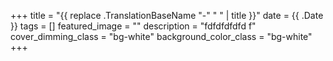 +++
title =  "{{ replace .TranslationBaseName "-" " " | title }}"
date = {{ .Date }}
tags = []
featured_image = ""
description = "fdfdfdfdfd f"
cover_dimming_class  = "bg-white"
background_color_class = "bg-white"
+++
